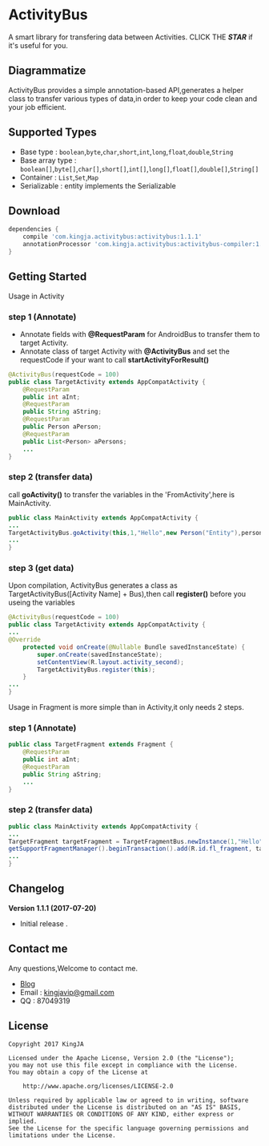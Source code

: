 # ActivityBus
A smart library for transfering data between Activities. CLICK THE ***STAR***  if it's useful for you.

## Diagrammatize

ActivityBus provides a simple annotation-based API,generates a helper class to transfer various types of data,in order to keep your code clean and your job efficient.

## Supported Types
* Base type : `boolean`,`byte`,`char`,`short`,`int`,`long`,`float`,`double`,`String`
* Base array type : `boolean[]`,`byte[]`,`char[]`,`short[]`,`int[]`,`long[]`,`float[]`,`double[]`,`String[]`
* Container : `List`,`Set`,`Map`
* Serializable : entity implements the Serializable

## Download
```groovy
dependencies {
    compile 'com.kingja.activitybus:activitybus:1.1.1'
    annotationProcessor 'com.kingja.activitybus:activitybus-compiler:1.1.1'
}
```

## Getting Started
Usage in Activity
### step 1 (Annotate)

* Annotate fields with **@RequestParam** for AndroidBus to transfer them to target Activity.
* Annotate class of target Activity with **@ActivityBus** and set the requestCode if your want to call **startActivityForResult()**

```java
@ActivityBus(requestCode = 100)
public class TargetActivity extends AppCompatActivity {
    @RequestParam
    public int aInt;
    @RequestParam
    public String aString;
    @RequestParam
    public Person aPerson;
    @RequestParam
    public List<Person> aPersons;
    ...
}
```

### step 2 (transfer data)
call **goActivity()** to transfer the variables in the 'FromActivity',here is MainActivity.

```java
public class MainActivity extends AppCompatActivity {
...
TargetActivityBus.goActivity(this,1,"Hello",new Person("Entity"),personList);
...
}
```

### step 3 (get data)
Upon compilation, ActivityBus generates a class as TargetActivityBus([Activity Name] + Bus),then call **register()** before you useing the variables

```java
@ActivityBus(requestCode = 100)
public class TargetActivity extends AppCompatActivity {
...
@Override
    protected void onCreate(@Nullable Bundle savedInstanceState) {
        super.onCreate(savedInstanceState);
        setContentView(R.layout.activity_second);
        TargetActivityBus.register(this);
    }
...
}

```


Usage in Fragment is more simple than in Activity,it only needs 2 steps.
### step 1 (Annotate)

```java
public class TargetFragment extends Fragment {
    @RequestParam
    public int aInt;
    @RequestParam
    public String aString;
    ...
}
```

### step 2 (transfer data)

```java
public class MainActivity extends AppCompatActivity {
...
TargetFragment targetFragment = TargetFragmentBus.newInstance(1,"Hello");
getSupportFragmentManager().beginTransaction().add(R.id.fl_fragment, targetFragment).commit();
...
}
```


## Changelog

**Version 1.1.1 (2017-07-20)**
- Initial release .

## Contact me
Any questions,Welcome to contact me.
* [Blog](http://www.jianshu.com/u/8a1a8ed656e8)
* Email : kingjavip@gmail.com
* QQ : 87049319

## License

    Copyright 2017 KingJA

    Licensed under the Apache License, Version 2.0 (the "License");
    you may not use this file except in compliance with the License.
    You may obtain a copy of the License at

        http://www.apache.org/licenses/LICENSE-2.0

    Unless required by applicable law or agreed to in writing, software
    distributed under the License is distributed on an "AS IS" BASIS,
    WITHOUT WARRANTIES OR CONDITIONS OF ANY KIND, either express or implied.
    See the License for the specific language governing permissions and
    limitations under the License.

